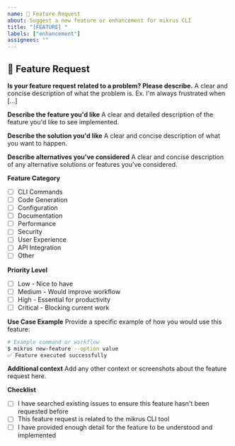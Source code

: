 ```yaml
---
name: 🚀 Feature Request
about: Suggest a new feature or enhancement for mikrus CLI
title: "[FEATURE] "
labels: ["enhancement"]
assignees: ""
---
```


## 🚀 Feature Request

**Is your feature request related to a problem? Please describe.** A clear and
concise description of what the problem is. Ex. I'm always frustrated when [...]

**Describe the feature you'd like** A clear and detailed description of the
feature you'd like to see implemented.

**Describe the solution you'd like** A clear and concise description of what you
want to happen.

**Describe alternatives you've considered** A clear and concise description of
any alternative solutions or features you've considered.

**Feature Category**

- [ ] CLI Commands
- [ ] Code Generation
- [ ] Configuration
- [ ] Documentation
- [ ] Performance
- [ ] Security
- [ ] User Experience
- [ ] API Integration
- [ ] Other

**Priority Level**

- [ ] Low - Nice to have
- [ ] Medium - Would improve workflow
- [ ] High - Essential for productivity
- [ ] Critical - Blocking current work

**Use Case Example** Provide a specific example of how you would use this
feature:

```bash
# Example command or workflow
$ mikrus new-feature --option value
✅ Feature executed successfully
```

**Additional context** Add any other context or screenshots about the feature
request here.

**Checklist**

- [ ] I have searched existing issues to ensure this feature hasn't been
      requested before
- [ ] This feature request is related to the mikrus CLI tool
- [ ] I have provided enough detail for the feature to be understood and
      implemented
